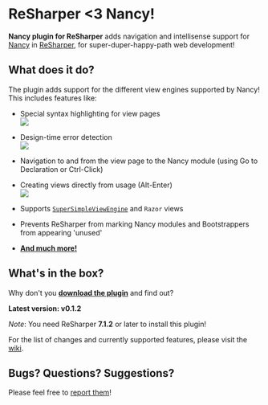 # **ReSharper <3 Nancy!**

**Nancy plugin for ReSharper** adds navigation and intellisense support for [Nancy](http://nancyfx.org/) in [ReSharper](http://www.jetbrains.com/resharper/), for super-duper-happy-path web development!

## What does it do?

The plugin adds support for the different view engines supported by Nancy! This includes features like:

- Special syntax highlighting for view pages  
![](http://i.imgur.com/xu2htE4.png)

- Design-time error detection  
![](http://i.imgur.com/Dj5eenY.png)

- Navigation to and from the view page to the Nancy module (using Go to Declaration or Ctrl-Click)  

- Creating views directly from usage (Alt-Enter)  
![](http://i.imgur.com/Nos475K.png)

- Supports [`SuperSimpleViewEngine`](https://github.com/NancyFx/Nancy/wiki/The-Super-Simple-View-Engine) and `Razor` views

- Prevents ReSharper from marking Nancy modules and Bootstrappers from appearing 'unused'

- [**And much more!**](https://github.com/hmemcpy/Nancy-ReSharper-Plugin/wiki)

## What's in the box?

Why don't you [**download the plugin**](http://dl.bintray.com/content/hmemcpy/Nancy-ReSharper-Plugin/NancyReSharperPlugin.0.1.2.msi?direct) and find out?

**Latest version: v0.1.2**

*Note*: You need ReSharper **7.1.2** or later to install this plugin!

For the list of changes and currently supported features, please visit the [wiki](../../wiki).

## Bugs? Questions? Suggestions?

Please feel free to [report them](../../issues)!
